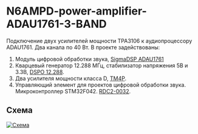 # N6AMPD-power-amplifier-ADAU1761-3-BAND
Подключение двух усилителей мощности TPA3106 к аудиопроцессору ADAU1761. Два канала по 40 Вт. В проекте задействованы:
1. Модуль цифровой обработки звука, <a class="link" href="https://www.chipdip.ru/product/sigmadsp-adau1761">SigmaDSP ADAU1761</a>
2. Кварцевый генератор 12.288 МГц, стабилизатор напряжения 5В и 3.3В, <a class="link" href="https://www.chipdip.ru/product/rdc2-0032">DSPO 12.288</a>. 
3. Два усилителя мощности класса D, <a class="link" href="https://www.chipdip.ru/product/rdc2-0050">TM4P</a>.
4. Управляющий элемент для проектов цифровой обработки звука. Микроконтроллер STM32F042. <a class="link" href="https://www.chipdip.ru/product/rdc2-0032">RDC2-0032</a>.

<h2>Схема</h2>

<p><a class="galery" href="https://static.chipdip.ru/lib/504/DOC004504793.jpg"><img alt="Схема" src="https://static.chipdip.ru/lib/504/DOC004504795.jpg" /></a></p>
